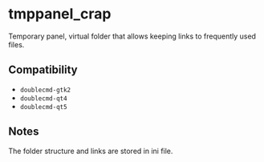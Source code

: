 tmppanel_crap
========
Temporary panel, virtual folder that allows keeping links to frequently used files.

## Compatibility
- `doublecmd-gtk2`
- `doublecmd-qt4`
- `doublecmd-qt5`

## Notes
The folder structure and links are stored in ini file.
